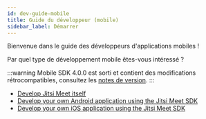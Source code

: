 ```yaml
---
id: dev-guide-mobile
title: Guide du développeur (mobile)
sidebar_label: Démarrer
---
```


Bienvenue dans le guide des développeurs d'applications mobiles !

Par quel type de développement mobile êtes-vous intéressé ?

:::warning
Mobile SDK 4.0.0 est sorti et contient des modifications rétrocompatibles, consultez les [notes de version](https://github.com/jitsi/jitsi-meet-release-notes/blob/master/CHANGELOG-MOBILE-SDKS.md#breaking-changes).
:::

* [Develop Jitsi Meet itself](dev-guide/mobile-jitsi-meet.md)
* [Develop your own Android application using the Jitsi Meet SDK](dev-guide/android-sdk.md)
* [Develop your own iOS application using the Jitsi Meet SDK](dev-guide/ios-sdk.md)